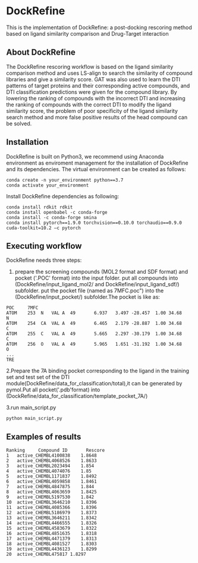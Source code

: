 # DockRefine
This is the implementation of DockRefine: a post-docking rescoring method based on ligand similarity comparison and Drug-Target interaction
## About DockRefine
The DockRefine rescoring workflow is based on the ligand similarity comparison method and uses LS-align to search the similarity of compound libraries and give a similarity score. GAT was also used to learn the DTI patterns of target proteins and their corresponding active compounds, and DTI classification predictions were given for the compound library. By lowering the ranking of compounds with the incorrect DTI and increasing the ranking of compounds with the correct DTI to modify the ligand similarity score, the problem of poor specificity of the ligand similarity search method and more false positive results of the head compound can be solved.
## Installation
DockRefine is built on Python3, we recommend using Anaconda environment as enviroment management for the installation of DockRefine and its dependencies. The virtual environment can be created as follows:
```
conda create -n your_environment python==3.7
conda activate your_environment
```
Install DockRefine dependencies as following:
```
conda install rdkit rdkit
conda install openbabel -c conda-forge
conda install -c conda-forge smina
conda install pytorch==1.9.0 torchvision==0.10.0 torchaudio==0.9.0 cuda-toolkit=10.2 –c pytorch
```
## Executing workflow
DockRefine needs three steps:
1. prepare the screening compounds (MOL2 format and SDF format) and pocket ('.POC' format) into the input folder.
put all compounds into (DockRefine/input_ligand_mol2/ and DockRefine/input_ligand_sdf/) subfolder.
put the pocket file (named as 7MFC.poc") into the (DockRefine/input_pocket/) subfolder.The pocket is like as:
```
POC     7MFC
ATOM    253  N   VAL A  49       6.937   3.497 -28.457  1.00 34.68           N
ATOM    254  CA  VAL A  49       6.465   2.179 -28.887  1.00 34.68           C
ATOM    255  C   VAL A  49       5.665   2.297 -30.179  1.00 34.68           C
ATOM    256  O   VAL A  49       5.965   1.651 -31.192  1.00 34.68           O
...
TRE
```
2.Prepare the 7A binding pocket corresponding to the ligand in the training set and test set of the DTI module(DockRefine/data_for_classification/total),it can be generated by pymol.Put all pocket('.pdb'format) into (DockRefine/data_for_classification/template_pocket_7A/)

3.run main_script.py
```
python main_script.py
```
## Examples of results
```
Ranking	    Compound ID	      Rescore
1	active_CHEMBL4100838	1.8648
2	active_CHEMBL4068526	1.8633
3	active_CHEMBL2023494	1.854
4	active_CHEMBL4074076	1.85
5	active_CHEMBL1171837	1.8492
6	active_CHEMBL4059858	1.8461
7	active_CHEMBL4847875	1.844
8	active_CHEMBL4063659	1.8425
9	active_CHEMBL5197530	1.842
10	active_CHEMBL3646210	1.8396
11	active_CHEMBL4085366	1.8396
12	active_CHEMBL5186979	1.8373
13	active_CHEMBL3646211	1.8342
14	active_CHEMBL4466555	1.8326
15	active_CHEMBL4583679	1.8322
16	active_CHEMBL4851635	1.8318
17	active_CHEMBL4471379	1.8313
18	active_CHEMBL4081527	1.8303
19	active_CHEMBL4436123	1.8299
20	active_CHEMBL475817	1.8297
```
